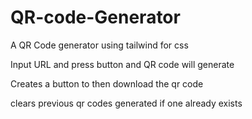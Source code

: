 # QR-code-Generator

A QR Code generator using tailwind for css

Input URL and press button and QR code will generate

Creates a button to then download the qr code

clears previous qr codes generated if one already exists
